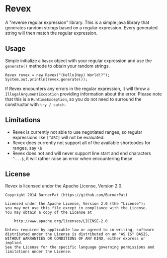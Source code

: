 Revex
=====

A "reverse regular expression" library. This is a simple java library that generates random strings based on a regular expression. Every generated string will then match the regular expression.

Usage
---

Simple initialize a `Revex` object with your regular expression and use the `generate()` methode to obtain your random strings.

	Revex revex = new Revex("(Hello|Hey) World!?");
	System.out.println(revex.generate());

If Revex encounters any errors in the regular expression, it will throw a `IllegalArgumentException` providing information about the error. Please note that this is a `RuntimeException`, so you do not need to surround the constructor with `try / catch`.

Limitations
---

- Revex is currently not able to use negotiated ranges, so regular expressions like `[^ABC]` will not be evaluated.
- Revex does currently not support all of the available shortcodes for ranges, say `\b`
- Revex does not and will never support line start and end characters `^...$`, it will rather raise an error when encountering these

License
---

Revex is licensed under the Apache License, Version 2.0.

	Copyright 2014 BurnerPat (https://github.com/BurnerPat)
	
	Licensed under the Apache License, Version 2.0 (the "License");
	you may not use this file except in compliance with the License.
	You may obtain a copy of the License at
	
		http://www.apache.org/licenses/LICENSE-2.0
	
	Unless required by applicable law or agreed to in writing, software
	distributed under the License is distributed on an "AS IS" BASIS,
	WITHOUT WARRANTIES OR CONDITIONS OF ANY KIND, either express or implied.
	See the License for the specific language governing permissions and
	limitations under the License.